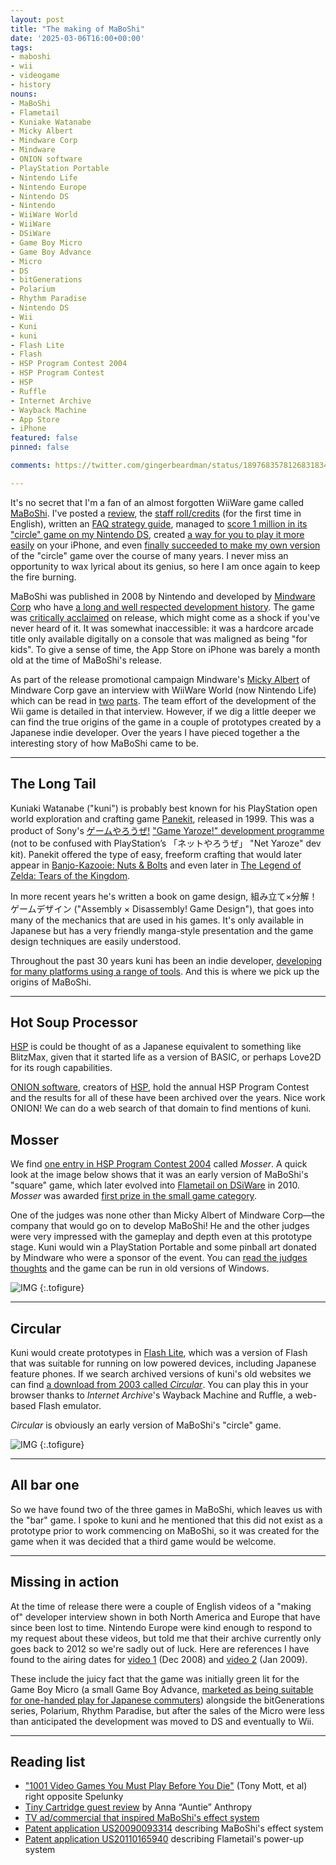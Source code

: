 ```yaml
---
layout: post
title: "The making of MaBoShi"
date: '2025-03-06T16:00+00:00'
tags:
- maboshi
- wii
- videogame
- history
nouns:
- MaBoShi
- Flametail
- Kuniake Watanabe
- Micky Albert
- Mindware Corp
- Mindware
- ONION software
- PlayStation Portable
- Nintendo Life
- Nintendo Europe
- Nintendo DS
- Nintendo
- WiiWare World
- WiiWare
- DSiWare
- Game Boy Micro
- Game Boy Advance
- Micro
- DS
- bitGenerations
- Polarium
- Rhythm Paradise
- Nintendo DS
- Wii
- Kuni
- kuni
- Flash Lite
- Flash
- HSP Program Contest 2004
- HSP Program Contest
- HSP
- Ruffle
- Internet Archive
- Wayback Machine
- App Store
- iPhone
featured: false
pinned: false

comments: https://twitter.com/gingerbeardman/status/1897683578126831834

---
```


It's no secret that I'm a fan of an almost forgotten WiiWare game called [MaBoShi](https://en.wikipedia.org/wiki/MaBoShi:_The_Three_Shape_Arcade). I've posted a [review](/2013/06/29/maboshi/), the [staff roll/credits](/2020/03/28/credits-maboshi-wiiware/) (for the first time in English), written an [FAQ strategy guide](https://gamefaqs.gamespot.com/wii/946472-maboshis-arcade/faqs/78205), managed to [score 1 million in its "circle" game on my Nintendo DS](https://twitter.com/gingerbeardman/status/625789610761842689), created [a way for you to play it more easily](/2024/04/18/per-game-skins-in-the-delta-classic-video-game-emulator-for-ios/) on your iPhone, and even [finally succeeded to make my own version](https://x.com/gingerbeardman/status/1826714059938693607) of the "circle" game over the course of many years. I never miss an opportunity to wax lyrical about its genius, so here I am once again to keep the fire burning.

MaBoShi was published in 2008 by Nintendo and developed by [Mindware Corp](http://www.pinball.co.jp/mindware/) who have [a long and well respected development history](https://gdri.smspower.org/wiki/index.php/Mindware). The game was [critically acclaimed](https://www.metacritic.com/game/maboshis-arcade/critic-reviews/?platform=wii) on release, which might come as a shock if you've never heard of it. It was somewhat inaccessible: it was a hardcore arcade title only available digitally on a console that was maligned as being "for kids". To give a sense of time, the App Store on iPhone was barely a month old at the time of MaBoShi's release.

As part of the release promotional campaign Mindware's [Micky Albert](https://www.4gamer.net/games/345/G034593/20161221168/) of Mindware Corp gave an interview with WiiWare World (now Nintendo Life) which can be read in [two](https://www.nintendolife.com/news/2008/09/mindware_interview_part_1_maboshi_the_three_shape_arcade) [parts](https://www.nintendolife.com/news/2008/10/mindware_interview_part_2_maboshi_the_three_shape_arcade). The team effort of the development of the Wii game is detailed in that interview. However, if we dig a little deeper we can find the true origins of the game in a couple of prototypes created by a Japanese indie developer. Over the years I have pieced together a the interesting story of how MaBoShi came to be.

----

## The Long Tail

Kuniaki Watanabe ("kuni") is probably best known for his PlayStation open world exploration and crafting game [Panekit](https://www.mobygames.com/game/109325/panekit/), released in 1999. This was a product of Sony's [ゲームやろうぜ!](https://ja.wikipedia.org/wiki/ゲームやろうぜ!) ["Game Yaroze!" development programme](https://game.watch.impress.co.jp/docs/20051026/game.htm) (not to be confused with PlayStation’s 「ネットやろうぜ」 "Net Yaroze" dev kit). Panekit offered the type of easy, freeform crafting that would later appear in [Banjo-Kazooie: Nuts & Bolts](https://www.mobygames.com/game/37770/banjo-kazooie-nuts-bolts/) and even later in [The Legend of Zelda: Tears of the Kingdom](https://www.mobygames.com/game/203119/the-legend-of-zelda-tears-of-the-kingdom/).

In more recent years he's written a book on game design, 組み立て×分解！ゲームデザイン ("Assembly × Disassembly! Game Design"), that goes into many of the mechanics that are used in his games. It's only available in Japanese but has a very friendly manga-style presentation and the game design techniques are easily understood.

Throughout the past 30 years kuni has been an indie developer, [developing for many platforms using a range of tools](https://k-u.hatenadiary.org/entries/1970/01/01). And this is where we pick up the origins of MaBoShi.

----

## Hot Soup Processor

[HSP](https://en.wikipedia.org/wiki/Hot_Soup_Processor) is could be thought of as a Japanese equivalent to something like BlitzMax, given that it started life as a version of BASIC, or perhaps Love2D for its rough capabilities.

[ONION software](https://ja.wikipedia.org/wiki/おにたま), creators of [HSP](http://www.onionsoft.net/hsp/), hold the annual HSP Program Contest and the results for all of these have been archived over the years. Nice work ONION! We can do a web search of that domain to find mentions of kuni.

## Mosser

We find [one entry in HSP Program Contest 2004](https://www.onionsoft.net/hsp/contest2004/list_s3.html) called *Mosser*. A quick look at the image below shows that it was an early version of MaBoShi's "square" game, which later evolved into [Flametail on DSiWare](https://www.mobygames.com/game/87996/flametail/) in 2010. *Mosser* was awarded [first prize in the small game category](https://www.onionsoft.net/hsp/contest2004/place.html).

One of the judges was none other than Micky Albert of Mindware Corp—the company that would go on to develop MaBoShi! He and the other judges were very impressed with the gameplay and depth even at this prototype stage. Kuni would win a PlayStation Portable and some pinball art donated by Mindware who were a sponsor of the event. You can [read the judges thoughts](http://www.onionsoft.net/hsp/contest2004/result.html#368) and the game can be run in old versions of Windows.

![IMG](/images/posts/maboshi-2004-mosser.png "Mosser, created with Hot Soup Processor")
{:.tofigure}

----

## Circular

Kuni would create prototypes in [Flash Lite](https://en.wikipedia.org/wiki/Flash_Lite), which was a version of Flash that was suitable for running on low powered devices, including Japanese feature phones. If we search archived versions of kuni's old websites we can find [a download from 2003 called *Circular*](http://web.archive.org/web/20031202202659/http://www.din.or.jp:80/~ku_/junk/junk.htm). You can play this in your browser thanks to *Internet Archive*'s Wayback Machine and Ruffle, a web-based Flash emulator.

*Circular* is obviously an early version of MaBoShi's "circle" game.

![IMG](/images/posts/maboshi-2003-circular.png "Circular, created with Flash Lite")
{:.tofigure}

----

## All bar one

So we have found two of the three games in MaBoShi, which leaves us with the "bar" game. I spoke to kuni and he mentioned that this did not exist as a prototype prior to work commencing on MaBoShi, so it was created for the game when it was decided that a third game would be welcome.

----

## Missing in action

At the time of release there were a couple of English videos of a "making of" developer interview shown in both North America and Europe that have since been lost to time. Nintendo Europe were kind enough to respond to my request about these videos, but told me that their archive currently only goes back to 2012 so we're sadly out of luck. Here are references I have found to the airing dates for [video 1](https://nintendoeverything.com/updates-to-the-nintendo-channel-32/) (Dec 2008) and [video 2](https://nintendoeverything.com/updates-to-the-nintendo-channel-36/) (Jan 2009).

These include the juicy fact that the game was initially green lit for the Game Boy Micro (a small Game Boy Advance, [marketed as being suitable for one-handed play for Japanese commuters](https://www.youtube.com/watch?v=IdAsnZlmQtM)) alongside the bitGenerations series, Polarium, Rhythm Paradise, but after the sales of the Micro were less than anticipated the development was moved to DS and eventually to Wii.

---

## Reading list
- ["1001 Video Games You Must Play Before You Die"](https://archive.org/details/1001videogamesyo0000unse_s9o3/page/796/mode/2up) (Tony Mott, et al) right opposite Spelunky
- [Tiny Cartridge guest review](https://tinycartridge.com/post/68430151/guest-review-maboshis-arcade) by Anna “Auntie” Anthropy
- [TV ad/commercial that inspired MaBoShi's effect system](https://www.youtube.com/watch?v=pDEPhAcwFlk)
- [Patent application US20090093314](https://www.google.com/patents/US20090093314) describing MaBoShi's effect system
- [Patent application US20110165940](https://www.google.com/patents/US20110165940) describing Flametail's power-up system
